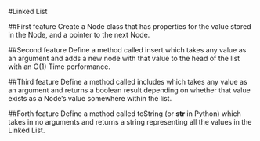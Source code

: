 #Linked List

##First feature 
Create a Node class that has properties for the value 
stored in the Node, and a pointer to the next Node.

##Second feature
Define a method called insert which takes any value as an argument and adds a new 
node with that value to the head of the list with an O(1) Time performance.

##Third feature
Define a method called includes which takes any value as an argument and returns a boolean result depending on whether that 
value exists as a Node’s value somewhere within the list.

##Forth feature
Define a method called toString (or __str__ in Python) which takes in no arguments and returns 
a string representing all the values in the Linked List.